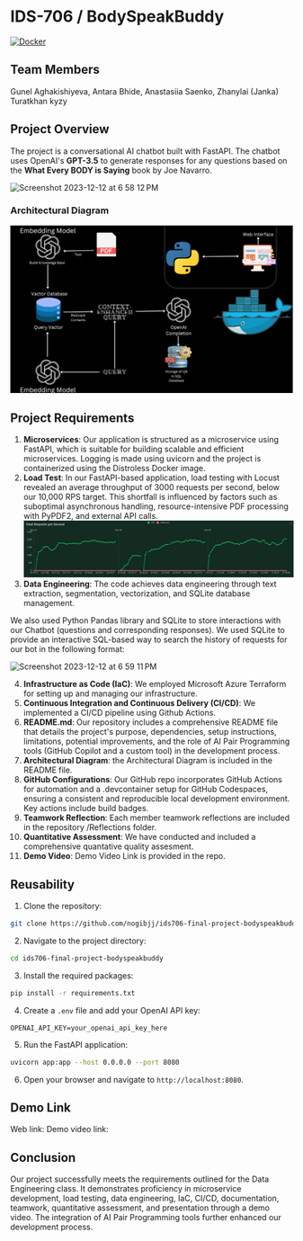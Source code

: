 # IDS-706 / BodySpeakBuddy
[![Docker](https://github.com/nogibjj/ids706-final-project-bodyspeakbuddy/actions/workflows/docker-publish.yml/badge.svg)](https://github.com/nogibjj/ids706-final-project-bodyspeakbuddy/actions/workflows/docker-publish.yml)

## Team Members
Gunel Aghakishiyeva, Antara Bhide, Anastasiia Saenko, Zhanylai (Janka) Turatkhan kyzy

## Project Overview
The project is a conversational AI chatbot built with FastAPI. The chatbot uses OpenAI's **GPT-3.5** to generate responses for any questions based on  the **What Every BODY is Saying** book by Joe Navarro. 

<img width="624" alt="Screenshot 2023-12-12 at 6 58 12 PM" src="https://github.com/nogibjj/ids706-final-project-bodyspeakbuddy/assets/78721466/eaca5942-a868-4d1d-b798-64f2949a4e01">


### Architectural Diagram
![Architecture](./pic/Architect.png)

## Project Requirements
 
1. **Microservices**: Our application is structured as a microservice using FastAPI, which is suitable for building scalable and efficient microservices. Logging is made using uvicorn and the project is containerized using the Distroless Docker image.
2. **Load Test**: In our FastAPI-based application, load testing with Locust revealed an average throughput of 3000 requests per second, below our 10,000 RPS target. This shortfall is influenced by factors such as suboptimal asynchronous handling, resource-intensive PDF processing with PyPDF2, and external API calls.
![Load Testing](load_test.png)
4. **Data Engineering**: The code achieves data engineering through text extraction, segmentation, vectorization, and SQLite database management.

We also used Python Pandas library and SQLite to store interactions with our Chatbot (questions and corresponding responses). We used SQLite to provide an interactive SQL-based way to search the history of requests for our bot in the following format:

![Screenshot 2023-12-12 at 6 59 11 PM](https://github.com/nogibjj/ids706-final-project-bodyspeakbuddy/assets/78721466/19b841d3-212f-44e4-a29b-74964ee18bbb)

4. **Infrastructure as Code (IaC)**: We employed Microsoft Azure Terraform for setting up and managing our infrastructure. 
5. **Continuous Integration and Continuous Delivery (CI/CD)**: We implemented a CI/CD pipeline using Github Actions. 
6. **README.md**: Our repository includes a comprehensive README file that details the project's purpose, dependencies, setup instructions, limitations, potential improvements, and the role of AI Pair Programming tools (GitHub Copilot and a custom tool) in the development process.
7. **Architectural Diagram**: the Architectural Diagram is included in the README file.
8. **GitHub Configurations**: Our GitHub repo incorporates GitHub Actions for automation and a .devcontainer setup for GitHub Codespaces, ensuring a consistent and reproducible local development environment. Key actions include build badges.
9. **Teamwork Reflection**: Each member teamwork reflections are included in the repository /Reflections folder.
10. **Quantitative Assessment**: We have conducted and included a comprehensive quantative quality assesment. 
11. **Demo Video**: Demo Video Link is provided in the repo.

## Reusability

1. Clone the repository:

```bash
git clone https://github.com/nogibjj/ids706-final-project-bodyspeakbuddy/
```

2. Navigate to the project directory:

```bash
cd ids706-final-project-bodyspeakbuddy
```

3. Install the required packages:

```bash
pip install -r requirements.txt
```

4. Create a `.env` file and add your OpenAI API key:

```env
OPENAI_API_KEY=your_openai_api_key_here
```

5. Run the FastAPI application:

```bash
uvicorn app:app --host 0.0.0.0 --port 8080
```

6. Open your browser and navigate to `http://localhost:8080`.

## Demo Link
Web link: 
Demo video link: 

## Conclusion

Our project successfully meets the requirements outlined for the Data Engineering class. It demonstrates proficiency in microservice development, load testing, data engineering, IaC, CI/CD, documentation, teamwork, quantitative assessment, and presentation through a demo video. The integration of AI Pair Programming tools further enhanced our development process.






